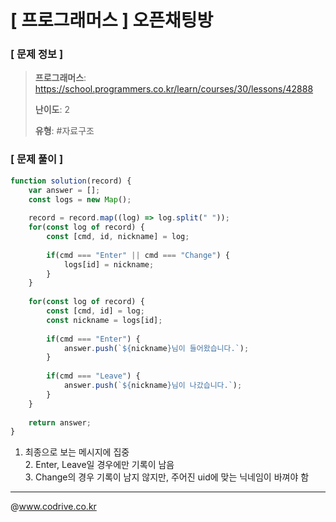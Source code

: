 # [ 프로그래머스 ] 오픈채팅방

### [ 문제 정보 ]
> **프로그래머스**: https://school.programmers.co.kr/learn/courses/30/lessons/42888
> 
> **난이도**: 2
>
> **유형**: #자료구조


### [ 문제 풀이 ]
```JavaScript
function solution(record) {
    var answer = [];
    const logs = new Map();
    
    record = record.map((log) => log.split(" "));
    for(const log of record) {
        const [cmd, id, nickname] = log;
        
        if(cmd === "Enter" || cmd === "Change") {
            logs[id] = nickname;
        }
    }
    
    for(const log of record) {
        const [cmd, id] = log;
        const nickname = logs[id];
        
        if(cmd === "Enter") {
            answer.push(`${nickname}님이 들어왔습니다.`);
        }
        
        if(cmd === "Leave") {
            answer.push(`${nickname}님이 나갔습니다.`);
        }
    }
    
    return answer;
}
```
1. 최종으로 보는 메시지에 집중<br>2. Enter, Leave일 경우에만 기록이 남음<br>3. Change의 경우 기록이 남지 않지만, 주어진 uid에 맞는 닉네임이 바껴야 함<br>


---
@www.codrive.co.kr